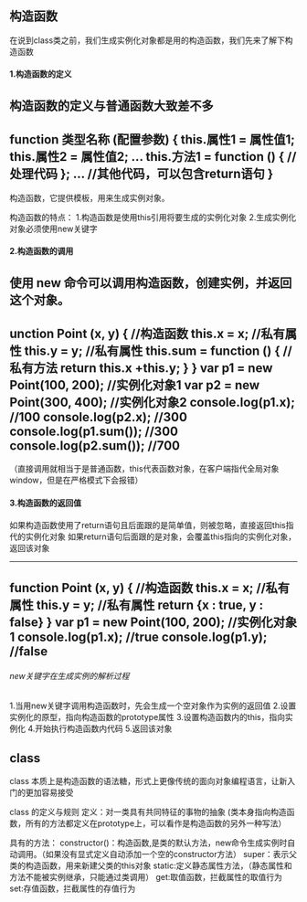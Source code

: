 ## 构造函数
在说到class类之前，我们生成实例化对象都是用的构造函数，我们先来了解下构造函数

#### 1.构造函数的定义

构造函数的定义与普通函数大致差不多
---
function 类型名称 (配置参数) {
    this.属性1 = 属性值1;
    this.属性2 = 属性值2;
    ...
    this.方法1 = function () {
        //处理代码
    };
    ...
    //其他代码，可以包含return语句
}
---
构造函数，它提供模板，用来生成实例对象。

构造函数的特点：
1.构造函数是使用this引用将要生成的实例化对象
2.生成实例化对象必须使用new关键字

#### 2.构造函数的调用
使用 new 命令可以调用构造函数，创建实例，并返回这个对象。
---
unction Point (x, y) {  //构造函数
    this.x = x;  //私有属性
    this.y = y;  //私有属性
    this.sum = function () {  //私有方法
        return this.x +this.y;
    }
}
var p1 = new Point(100, 200);  //实例化对象1
var p2 = new Point(300, 400);  //实例化对象2
console.log(p1.x);  //100
console.log(p2.x);  //300
console.log(p1.sum());  //300
console.log(p2.sum());  //700
---
（直接调用就相当于是普通函数，this代表函数对象，在客户端指代全局对象 window，但是在严格模式下会报错）

#### 3.构造函数的返回值
如果构造函数使用了return语句且后面跟的是简单值，则被忽略，直接返回this指代的实例化对象
如果return语句后面跟的是对象，会覆盖this指向的实例化对象，返回该对象

---
function Point (x, y) {  //构造函数
    this.x = x;  //私有属性
    this.y = y;  //私有属性
    return {x : true, y : false}
}
var p1 = new Point(100, 200);  //实例化对象1
console.log(p1.x);  //true
console.log(p1.y);  //false
---

###### new关键字在生成实例的解析过程
1.当用new关键字调用构造函数时，先会生成一个空对象作为实例的返回值
2.设置实例化的原型，指向构造函数的prototype属性
3.设置构造函数内的this，指向实例化
4.开始执行构造函数内代码
5.返回该对象


## class
class 本质上是构造函数的语法糖，形式上更像传统的面向对象编程语言，让新入门的更加容易接受

class 的定义与规则
定义：对一类具有共同特征的事物的抽象 
(类本身指向构造函数，所有的方法都定义在prototype上，可以看作是构造函数的另外一种写法）

具有的方法：
  constructor()：构造函数,是类的默认方法，new命令生成实例时自动调用。（如果没有显式定义自动添加一个空的constructor方法）
  super：表示父类的构造函数，用来新建父类的this对象
  static:定义静态属性方法，（静态属性和方法不能被实例继承，只能通过类调用）
  get:取值函数，拦截属性的取值行为
  set:存值函数，拦截属性的存值行为